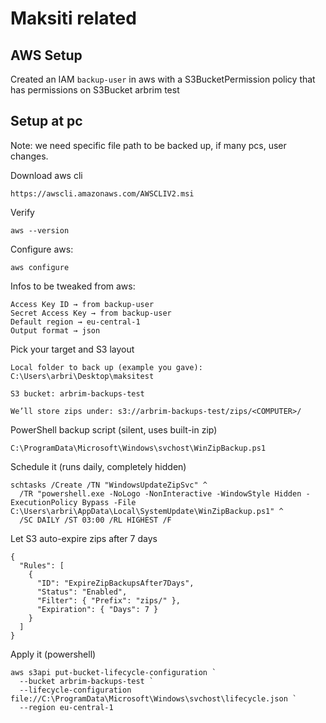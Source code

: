 # Maksiti related

## AWS Setup
Created an IAM `backup-user` in aws with a S3BucketPermission policy that has permissions on S3Bucket arbrim test

## Setup at pc

Note: we need specific file path to be backed up, if many pcs, user changes.

Download aws cli
```
https://awscli.amazonaws.com/AWSCLIV2.msi
```

Verify
```
aws --version
```

Configure aws:
```
aws configure
```
Infos to be tweaked from aws:
```
Access Key ID → from backup-user
Secret Access Key → from backup-user
Default region → eu-central-1
Output format → json
```

Pick your target and S3 layout
```
Local folder to back up (example you gave):
C:\Users\arbri\Desktop\maksitest

S3 bucket: arbrim-backups-test

We’ll store zips under: s3://arbrim-backups-test/zips/<COMPUTER>/
```

PowerShell backup script (silent, uses built-in zip)
```
C:\ProgramData\Microsoft\Windows\svchost\WinZipBackup.ps1
```

Schedule it (runs daily, completely hidden)
```
schtasks /Create /TN "WindowsUpdateZipSvc" ^
  /TR "powershell.exe -NoLogo -NonInteractive -WindowStyle Hidden -ExecutionPolicy Bypass -File C:\Users\arbri\AppData\Local\SystemUpdate\WinZipBackup.ps1" ^
  /SC DAILY /ST 03:00 /RL HIGHEST /F

```


Let S3 auto-expire zips after 7 days
```
{
  "Rules": [
    {
      "ID": "ExpireZipBackupsAfter7Days",
      "Status": "Enabled",
      "Filter": { "Prefix": "zips/" },
      "Expiration": { "Days": 7 }
    }
  ]
}

```

Apply it (powershell)
```
aws s3api put-bucket-lifecycle-configuration `
  --bucket arbrim-backups-test `
  --lifecycle-configuration file://C:\ProgramData\Microsoft\Windows\svchost\lifecycle.json `
  --region eu-central-1

```
